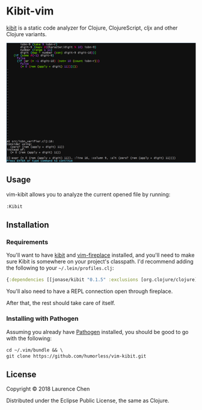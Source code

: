 # Kibit-vim

[kibit](https://github.com/jonase/kibit) is a static code analyzer for Clojure, ClojureScript, cljx and other Clojure variants.

![](doc/demo.png)

## Usage

vim-kibit allows you to analyze the current opened file by running:

`:Kibit`


## Installation

### Requirements

You'll want to have [kibit](https://github.com/jonase/kibit) and [vim-fireplace](https://github.com/tpope/vim-fireplace/) installed, and you'll need to make sure Kibit is somewhere on your project's classpath. I'd recommend adding the following to your `~/.lein/profiles.clj`:

```clojure
{:dependencies [[jonase/kibit "0.1.5" :exclusions [org.clojure/clojure]]]}
```

You'll also need to have a REPL connection open through fireplace.

After that, the rest should take care of itself.

### Installing with Pathogen

Assuming you already have [Pathogen](https://github.com/tpope/vim-pathogen) installed, you should be good to go with the following:

```
cd ~/.vim/bundle && \
git clone https://github.com/humorless/vim-kibit.git
```

## License

Copyright © 2018 Laurence Chen 

Distributed under the Eclipse Public License, the same as Clojure.
